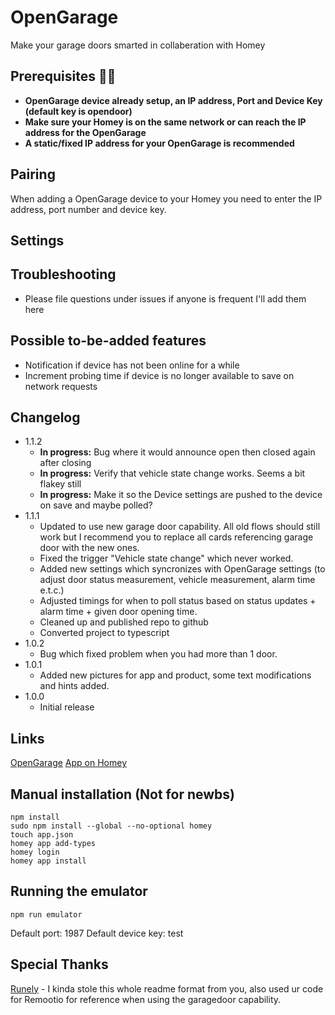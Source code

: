 
# OpenGarage

Make your garage doors smarted in collaberation with Homey

## Prerequisites :man_mechanic:

- **OpenGarage device already setup, an IP address, Port and Device Key (default key is opendoor)**
- **Make sure your Homey is on the same network or can reach the IP address for the OpenGarage**
- **A static/fixed IP address for your OpenGarage is recommended**

## Pairing

When adding a OpenGarage device to your Homey you need to enter the IP address, port number and device key. 

## Settings

## Troubleshooting

 - Please file questions under issues if anyone is frequent I'll add them here

## Possible to-be-added features

 - Notification if device has not been online for a while
 - Increment probing time if device is no longer available to save on network requests
 
## Changelog

- 1.1.2
    - **In progress:** Bug where it would announce open then closed again after closing
    - **In progress:** Verify that vehicle state change works. Seems a bit flakey still
    - **In progress:** Make it so the Device settings are pushed to the device on save and maybe polled?
- 1.1.1
    - Updated to use new garage door capability. All old flows should still work but I recommend you to replace all cards referencing garage door with the new ones. 
    - Fixed the trigger "Vehicle state change" which never worked.
    - Added new settings which syncronizes with OpenGarage settings (to adjust door status measurement, vehicle measurement, alarm time e.t.c.)
    - Adjusted timings for when to poll status based on status updates + alarm time + given door opening time.
    - Cleaned up and published repo to github
    - Converted project to typescript
- 1.0.2
    - Bug which fixed problem when you had more than 1 door.
- 1.0.1
    - Added new pictures for app and product, some text modifications and hints added.
- 1.0.0
    - Initial release

## Links

[OpenGarage](https://opengarage.io/)
[App on Homey](https://homey.app/en-us/app/no.tjweb.opengarage/OpenGarage/)

## Manual installation (Not for newbs)

```
npm install
sudo npm install --global --no-optional homey
touch app.json
homey app add-types
homey login
homey app install
```

## Running the emulator

```
npm run emulator
```

Default port: 1987
Default device key: test

## Special Thanks

[Runely](https://github.com/runely) - I kinda stole this whole readme format from you, also used ur code for Remootio for reference when using the garagedoor capability.
